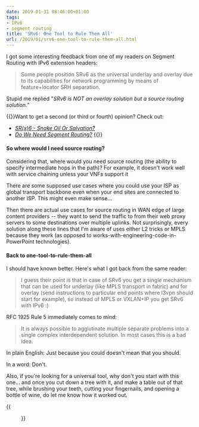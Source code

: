 ```yaml
---
date: 2019-01-31 08:46:00+01:00
tags:
- IPv6
- segment routing
title: 'SRv6: One Tool to Rule Them All'
url: /2019/01/srv6-one-tool-to-rule-them-all.html
---
```

I got some interesting feedback from one of my readers on Segment Routing with IPv6 extension headers:

> Some people position SRv6 as the universal underlay and overlay due to its capabilities for network programming by means of feature+locator SRH separation.

Stupid me replied "*SRv6 is NOT an overlay solution but a source routing solution.*"
<!--more-->
{{<note info>}}Want to get a second (or third or fourth) opinion? Check out:

* _[SR(x)6 - Snake Oil Or Salvation?](https://blog.ipspace.net/2020/08/worth-reading-srx6-snake-oil.html)_
* _[Do We Need Segment Routing?](https://blog.ipspace.net/2021/10/worth-reading-need-segment-routing.html)_
{{</note>}}

#### So where would I need source routing?

Considering that, where would you need source routing (the ability to specify intermediate hops in the path)? For example, it doesn't work well with service chaining unless your VNFs support it

There are some supposed use cases where you could use your ISP as global transport backbone even when your end sites are connected to another ISP. This might even make sense...

Then there are actual use cases for source routing in WAN edge of large content providers -- they want to send the traffic to from their web proxy servers to some destinations over multiple uplinks. Not surprisingly, every solution along these lines that I'm aware of uses either L2 tricks or MPLS because they work (as opposed to works-with-engineering-code-in-PowerPoint technologies).

#### Back to one-tool-to-rule-them-all

I should have known better. Here's what I got back from the same reader:

> I guess their point is that in case of SRv6 you get a single mechanism that can be used for underlay (like MPLS transport in fabric) and for overlay (send instructions to particular end points where l3vpn should start for example), so instead of MPLS or VXLAN+IP you get SRv6 with IPv6 :)

RFC 1925 Rule 5 immediately comes to mind:

> It is always possible to agglutinate multiple separate problems into a single complex interdependent solution. In most cases this is a bad idea.

In plain English: Just because you could doesn't mean that you should.

In a word: Don't.

Also, if you're looking for a universal tool, why don't you start with this one... and once you cut down a tree with it, and make a table out of that tree, while brushing your teeth, cutting your fingernails, and opening a bottle of wine, do let me know how it worked out.

{{<figure src="/2019/01/s1600-Universal+Tool.jpg">}}
